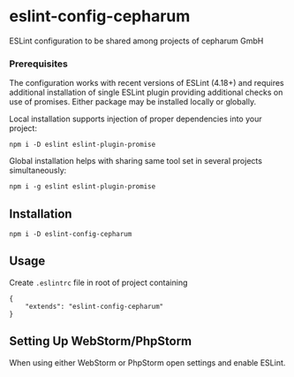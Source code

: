 # eslint-config-cepharum

ESLint configuration to be shared among projects of cepharum GmbH


### Prerequisites

The configuration works with recent versions of ESLint (4.18+) and requires additional installation of single ESLint plugin providing additional checks on use of promises. Either package may be installed locally or globally.
 
Local installation supports injection of proper dependencies into your project:

    npm i -D eslint eslint-plugin-promise

Global installation helps with sharing same tool set in several projects simultaneously:

    npm i -g eslint eslint-plugin-promise

## Installation

    npm i -D eslint-config-cepharum

## Usage

Create `.eslintrc` file in root of project containing

    {
        "extends": "eslint-config-cepharum"
    }

## Setting Up WebStorm/PhpStorm

When using either WebStorm or PhpStorm open settings and enable ESLint.

